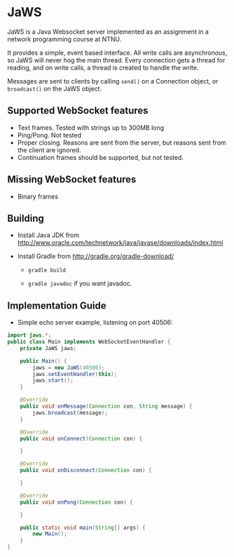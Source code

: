 JaWS
====

JaWS is a Java Websocket server implemented as an assignment in a network programming course at NTNU.

It provides a simple, event based interface. All write calls are asynchronous, so JaWS will never hog the main thread.
Every connection gets a thread for reading, and on write calls, a thread is created to handle the write.

Messages are sent to clients by calling ```send()``` on a Connection object, or ```broadcast()``` on the JaWS object.

Supported WebSocket features
----------------------------
* Text frames. Tested with strings up to 300MB long
* Ping/Pong. Not tested
* Proper closing. Reasons are sent from the server, but reasons sent from the client are ignored.
* Continuation frames should be supported, but not tested.

Missing WebSocket features
--------------------------
* Binary frames

Building
--------
* Install Java JDK from http://www.oracle.com/technetwork/java/javase/downloads/index.html
* Install Gradle from http://gradle.org/gradle-download/

    - ```gradle build```

    - ```gradle javadoc``` if you want javadoc.


Implementation Guide
--------------------

* Simple echo server example, listening on port 40506:

``` java
import jaws.*;
public class Main implements WebSocketEventHandler {
    private JaWS jaws;

    public Main() {
        jaws = new JaWS(40506);
        jaws.setEventHandler(this);
        jaws.start();
    }

    @Override
    public void onMessage(Connection con, String message) {
        jaws.broadcast(message);
    }

    @Override
    public void onConnect(Connection con) {

    }

    @Override
    public void onDisconnect(Connection con) {

    }

    @Override
    public void onPong(Connection con) {

    }

    public static void main(String[] args) {
        new Main();
    }
}
```
